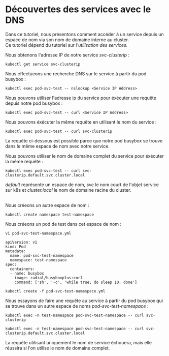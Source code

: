 # Découvertes des services avec le DNS
Dans ce tutoriel, nous présentons comment accéder à un service depuis un espace de nom via son nom de domaine interne au cluster.<br>
Ce tutoriel dépend du tutoriel sur *l'utilisation des services.*

Nous obtenons l'adresse IP de notre service *svc-clusterip* :
```
kubectl get service svc-clusterip
```

Nous effectueons une recherche DNS sur le service à partir du pod busybox :
```
kubectl exec pod-svc-test -- nslookup <Service IP Address>
```

Nous pouvons utiliser l'adresse ip du service pour éxécuter une requête depuis notre pod busybox :
```
kubectl exec pod-svc-test -- curl <Service IP Address>
```

Nous pouvons éxécuter la même requête en utilisant le nom du service :
```
kubectl exec pod-svc-test -- curl svc-clusterip
```

La requête ci-dessous est possible parce que notre pod busybox se trouve dans le même espace de nom avec notre service.<br>

Nous pouvons utiliser le nom de domaine complet du service pour éxécuter la même requête :
```
kubectl exec pod-svc-test -- curl svc-clusterip.default.svc.cluster.local
```

*default* représente un espace de nom, *svc* le nom court de l'objet service sur k8s et *cluster.local* le nom de domaine racine du cluster.<br><br>

Nous créeons un autre espace de nom :
```
kubectl create namespace test-namespace
```

Nous créeons un pod de test dans cet espace de nom :
```
vi pod-svc-test-namespace.yml
```

```
apiVersion: v1
kind: Pod
metadata:
  name: pod-svc-test-namespace
  namespace: test-namespace
spec:
  containers:
  - name: busybox
    image: radial/busyboxplus:curl
    command: ['sh', '-c', 'while true; do sleep 10; done']
```

```
kubectl create -f pod-svc-test-namespace.yml
```

Nous essayons de faire une requête au service à partir du pod busybox qui se trouve dans un autre espace de noms *pod-svc-test-namespace* :
```
kubectl exec -n test-namespace pod-svc-test-namespace -- curl svc-clusterip

kubectl exec -n test-namespace pod-svc-test-namespace -- curl svc-clusterip.default.svc.cluster.local
```

La requête utilisant uniquement le nom de service échouera, mais elle réussira si l'on utilise le nom de domaine complet.